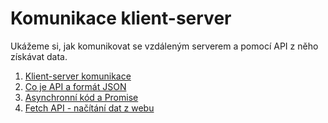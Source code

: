 # Komunikace klient-server

Ukážeme si, jak komunikovat se vzdáleným serverem a pomocí API z něho získávat data.

1. [Klient-server komunikace](client-server.md)
2. [Co je API a formát JSON](api-json.md)
3. [Asynchronní kód a Promise](promise.md)
4. [Fetch API - načítání dat z webu](fetch.md)

